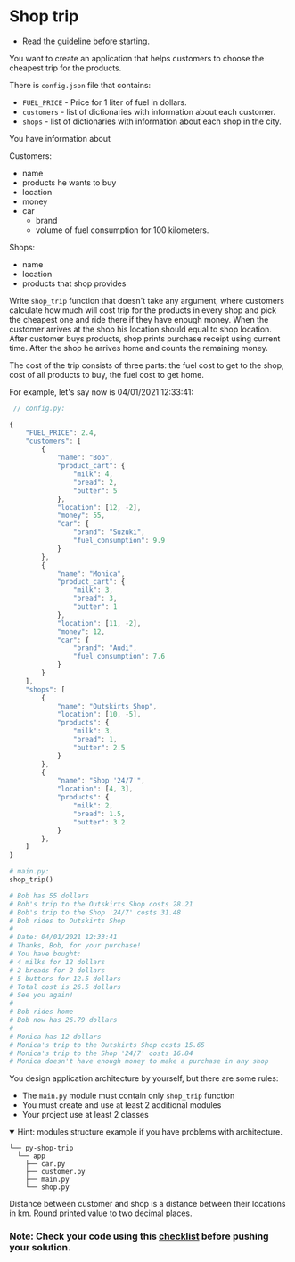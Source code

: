 # Shop trip

- Read [the guideline](https://github.com/mate-academy/py-task-guideline/blob/main/README.md) before starting.

You want to create an application that helps customers to choose the cheapest
trip for the products.

There is `config.json` file that contains:

- `FUEL_PRICE` - Price for 1 liter of fuel in dollars.
- `customers` - list of dictionaries with information about each customer.
- `shops` - list of dictionaries with information about each shop in the city.

You have information about

Customers:

- name
- products he wants to buy
- location
- money
- car
    - brand
    - volume of fuel consumption for 100 kilometers.

Shops:

- name
- location
- products that shop provides

Write `shop_trip` function that doesn't take any argument,
where customers calculate how
much will cost trip for the products in every shop and pick
the cheapest one and ride there if they have enough money.
When the customer arrives at the shop his location should equal to
shop location. After customer buys products, shop prints purchase
receipt using current time. After the shop he arrives home and
counts the remaining money.

The cost of the trip consists of three parts: the fuel cost to get
to the shop, cost of all products to buy, the fuel cost to get home.

For example, let's say now is 04/01/2021 12:33:41:

```javascript
 // config.py:

{
    "FUEL_PRICE": 2.4,   
    "customers": [
        {
            "name": "Bob",
            "product_cart": {
                "milk": 4,
                "bread": 2,
                "butter": 5
            },
            "location": [12, -2],
            "money": 55,
            "car": {
                "brand": "Suzuki",
                "fuel_consumption": 9.9
            }
        },
        {
            "name": "Monica",
            "product_cart": {
                "milk": 3,
                "bread": 3,
                "butter": 1
            },
            "location": [11, -2],
            "money": 12,
            "car": {
                "brand": "Audi",
                "fuel_consumption": 7.6
            }
        }
    ],
    "shops": [
        {
            "name": "Outskirts Shop",
            "location": [10, -5],
            "products": {
                "milk": 3,
                "bread": 1,
                "butter": 2.5
            }
        },
        {
            "name": "Shop '24/7'",
            "location": [4, 3],
            "products": {
                "milk": 2,
                "bread": 1.5,
                "butter": 3.2
            }
        },
    ]
}
```

```python
# main.py:
shop_trip()

# Bob has 55 dollars
# Bob's trip to the Outskirts Shop costs 28.21
# Bob's trip to the Shop '24/7' costs 31.48
# Bob rides to Outskirts Shop
# 
# Date: 04/01/2021 12:33:41
# Thanks, Bob, for your purchase!
# You have bought: 
# 4 milks for 12 dollars
# 2 breads for 2 dollars
# 5 butters for 12.5 dollars
# Total cost is 26.5 dollars
# See you again!
# 
# Bob rides home
# Bob now has 26.79 dollars
#
# Monica has 12 dollars
# Monica's trip to the Outskirts Shop costs 15.65
# Monica's trip to the Shop '24/7' costs 16.84
# Monica doesn't have enough money to make a purchase in any shop
```

You design application architecture by yourself, but there are some rules:

* The `main.py` module must contain only `shop_trip` function
* You must create and use at least 2 additional modules
* Your project use at least 2 classes

<details open>
  <summary>
    Hint: modules structure example if you have problems with architecture.
  </summary>

```
└── py-shop-trip
  └── app
    ├── car.py
    ├── customer.py
    ├── main.py
    └── shop.py
```

</details>


Distance between customer and shop is a distance between their locations in km.
Round printed value to two decimal places.

### Note: Check your code using this [checklist](checklist.md) before pushing your solution.
